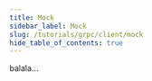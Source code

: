 ```yaml
---
title: Mock
sidebar_label: Mock
slug: /tutorials/grpc/client/mock
hide_table_of_contents: true
---
```

balala...
